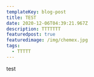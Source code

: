 ```yaml
---
templateKey: blog-post
title: TEST
date: 2020-12-06T04:39:21.967Z
description: TTTTTTT
featuredpost: true
featuredimage: /img/chemex.jpg
tags:
  - TTTTT
---
```

test